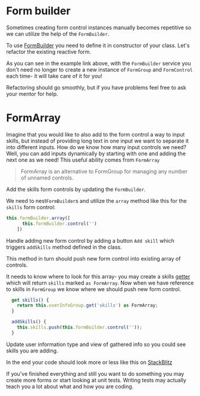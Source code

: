 # Form builder

Sometimes creating form control instances manually becomes repetitive so we can utilize the help of the `FormBuilder`.

To use [FormBuilder](https://angular.io/guide/reactive-forms#generating-form-controls-with-formbuilder) you need to define it in constructor of your class. Let's refactor the existing reactive form.

As you can see in the example link above, with the `FormBuilder` service you don't need no longer to create a new instance of `FormGroup` and `FormControl` each time- it will take care of it for you!

Refactoring should go smoothly, but if you have problems feel free to ask your mentor for help.

# FormArray

Imagine that you would like to also add to the form control a way to input skills, but instead of providing long text in one input we want to separate it into different inputs. How do we know how many input controls we need? Well, you can add inputs dynamically by starting with one and adding the next one as we need!
This useful ability comes from `FormArray`
> FormArray is an alternative to FormGroup for managing any number of unnamed controls.

Add the skills form controls by updating the `FormBuilder`.

We need to nest`FormBuilder`s and utilize the `array` method like this for the `skills` form control:
```typescript
this.formBuilder.array([
      this.formBuilder.control('')
    ])
```

Handle adding new form control by adding a button `Add skill` which triggers `addSkills` method defined in the class.

This method in turn should push new form control into existing array of controls.

It needs to know where to look for this array- you may create a skills [getter](https://developer.mozilla.org/en-US/docs/Web/JavaScript/Reference/Functions/get) which will return `skills` marked `as FormArray`.
Now when we have reference to skills in `FormGroup` we know where we should push new form control.

```ts
  get skills() {
    return this.userInfoGroup.get('skills') as FormArray;
  }

  addSkills() {
    this.skills.push(this.formBuilder.control(''));
  }
```

Update user information type and view of gathered info so you could see skills you are adding.

In the end your code should look more or less like this on [StackBlitz](https://stackblitz.com/github/pelagia123/todo-list-tutorial/tree/form-builder/examples/4_03-form-builder?file=src%2Fapp%2Fuser-info%2Fuser-info.component.ts)


If you've finished everything and still you want to do something you may create more forms or start looking at unit tests.
Writing tests may actually teach you a lot about what and how you are coding.
